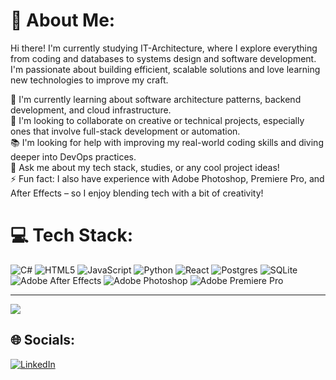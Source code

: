 # 💫 About Me:
Hi there! I'm currently studying IT-Architecture, where I explore everything from coding and databases to systems design and software development.
I'm passionate about building efficient, scalable solutions and love learning new technologies to improve my craft. <br>

🧠 I'm currently learning about software architecture patterns, backend development, and cloud infrastructure.<br>
🤝 I'm looking to collaborate on creative or technical projects, especially ones that involve full-stack development or automation.<br>
📚 I'm looking for help with improving my real-world coding skills and diving deeper into DevOps practices.<br>
💬 Ask me about my tech stack, studies, or any cool project ideas!<br>
⚡ Fun fact: I also have experience with Adobe Photoshop, Premiere Pro, and After Effects – so I enjoy blending tech with a bit of creativity!<br>

# 💻 Tech Stack:
![C#](https://img.shields.io/badge/c%23-%23239120.svg?style=for-the-badge&logo=csharp&logoColor=white) ![HTML5](https://img.shields.io/badge/html5-%23E34F26.svg?style=for-the-badge&logo=html5&logoColor=white) ![JavaScript](https://img.shields.io/badge/javascript-%23323330.svg?style=for-the-badge&logo=javascript&logoColor=%23F7DF1E) ![Python](https://img.shields.io/badge/python-3670A0?style=for-the-badge&logo=python&logoColor=ffdd54) ![React](https://img.shields.io/badge/react-%2320232a.svg?style=for-the-badge&logo=react&logoColor=%2361DAFB) ![Postgres](https://img.shields.io/badge/postgres-%23316192.svg?style=for-the-badge&logo=postgresql&logoColor=white) ![SQLite](https://img.shields.io/badge/sqlite-%2307405e.svg?style=for-the-badge&logo=sqlite&logoColor=white) ![Adobe After Effects](https://img.shields.io/badge/Adobe%20After%20Effects-9999FF.svg?style=for-the-badge&logo=Adobe%20After%20Effects&logoColor=white) ![Adobe Photoshop](https://img.shields.io/badge/adobe%20photoshop-%2331A8FF.svg?style=for-the-badge&logo=adobe%20photoshop&logoColor=white) ![Adobe Premiere Pro](https://img.shields.io/badge/Adobe%20Premiere%20Pro-9999FF.svg?style=for-the-badge&logo=Adobe%20Premiere%20Pro&logoColor=white)

---
[![](https://visitcount.itsvg.in/api?id=Nikolajlovbjerg&icon=8&color=12)](https://visitcount.itsvg.in)
## 🌐 Socials:
[![LinkedIn](https://img.shields.io/badge/LinkedIn-%230077B5.svg?logo=linkedin&logoColor=white)](https://linkedin.com/in/www.linkedin.com/in/nikolaj-løvbjerg-987057283) 
